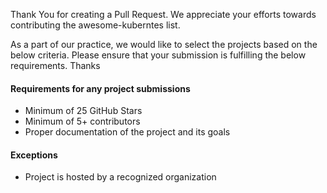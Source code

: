 Thank You for creating a Pull Request. We appreciate your efforts towards contributing the awesome-kuberntes list.

As a part of our practice, we would like to select the projects based on the below criteria. Please ensure that your submission is fulfilling the below requirements. Thanks

#### Requirements for any project submissions


  - Minimum of 25 GitHub Stars
  - Minimum of 5+ contributors
  - Proper documentation of the project and its goals

#### Exceptions

  - Project is hosted by a recognized organization
